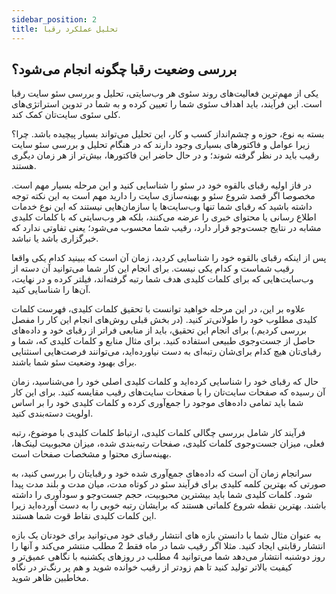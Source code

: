 ```yaml
---
sidebar_position: 2
title: تحلیل عملکرد رقبا
---
```


## بررسی وضعیت رقبا چگونه انجام می‌شود؟

یکی از مهم‌ترین فعالیت‌های روند سئوی هر وب‌سایتی، تحلیل و بررسی سئو سایت رقبا است. این فرآیند، باید اهداف سئوی شما را تعیین کرده و به شما در تدوین استراتژی‌های کلی سئوی سایت‌تان کمک کند.

بسته به نوع، حوزه و چشم‌انداز کسب و کار، این تحلیل می‌تواند بسیار پیچیده باشد. چرا؟ زیرا عوامل و فاکتورهای بسیاری وجود دارند که در هنگام تحلیل و بررسی سئو سایت رقیب باید در نظر گرفته شوند؛ و در حال حاضر این فاکتورها، بیش‌تر از هر زمان دیگری هستند.

در فاز اولیه رقبای بالقوه خود در سئو را شناسایی کنید و این مرحله بسیار مهم است. مخصوصا اگر قصد شروع سئو و بهینه‌سازی سایت را دارید مهم است به این نکته توجه داشته باشید که رقبای شما تنها وب‌سایت‌ها یا سازمان‌هایی نیستند که این نوع خدمات اطلاع رسانی یا محتوای خبری را عرضه می‌کنند، بلکه هر وب‌سایتی که با کلمات کلیدی مشابه در نتایج جست‌وجو قرار دارد، رقیب شما محسوب می‌شود؛ یعنی تفاوتی ندارد که خبرگزاری باشد یا نباشد.

پس از اینکه رقبای بالقوه خود را شناسایی کردید، زمان آن است که ببینید کدام یکی واقعا رقیب شماست و کدام یکی نیست. برای انجام این کار شما می‌توانید آن دسته از وب‌سایت‌هایی که برای کلمات کلیدی هدف شما رتبه گرفته‌اند، فیلتر کرده و در نهایت، آن‌ها را شناسایی کنید.

علاوه بر این، در این مرحله خواهید توانست با تحقیق کلمات کلیدی، فهرست کلمات کلیدی مطلوب خود را طولانی‌تر کنید. (در بخش قبلی روش‌های انجام این کار را مفصل بررسی کردیم.) برای انجام این تحقیق، باید از منابعی فراتر از رقبای خود و داده‌های حاصل از جست‌وجوی طبیعی‌ استفاده کنید. برای مثال منابع و کلمات کلیدی که، شما و رقبای‌تان هیچ کدام برای‌شان رتبه‌ای به دست نیاورده‌اید، می‌توانند فرصت‌هایی اسنثنایی برای بهبود وضعیت سئو شما باشند.

حال که رقبای خود را شناسایی کرده‌اید و کلمات کلیدی اصلی خود را می‌شناسید، زمان آن رسیده که صفحات سایت‌تان را با صفحات سایت‌های رقیب مقایسه کنید. برای این کار شما باید تمامی داده‌های موجود را جمع‌آوری کرده و کلمات کلیدی خود را بر اساس اولویت دسته‌بندی کنید.

فرآیند کار شامل بررسی چگالی کلمات کلیدی، ارتباط کلمات کلیدی با موضوع، رتبه فعلی، میزان جست‌وجوی کلمات کلیدی، صفحات رتبه‌بندی شده، میزان محبوبیت لینک‌ها، بهینه‌سازی محتوا و مشخصات صفحات است.

سرانجام زمان آن است که داده‌های جمع‌آوری شده خود و رقبایتان را بررسی کنید، به صورتی که بهترین کلمه کلیدی برای فرآیند سئو در کوتاه مدت، میان مدت و بلند مدت پیدا شود. کلمات کلیدی شما باید بیشترین محبوبیت، حجم جست‌وجو و سودآوری را داشته باشند. بهترین نقطه شروع کلماتی هستند که برایشان رتبه خوبی را به دست آورده‌اید زیرا این کلمات کلیدی نقاط قوت شما هستند.

به عنوان مثال شما با دانستن بازه های انتشار رقبای خود می‌توانید برای خودتان یک بازه انتشار رقابتی ایجاد کنید. مثلا اگر رقیب شما در ماه فقط 2 مطلب منتشر می‌کند و آنها را روز دوشنبه انتشار می‌دهد شما می‌توانید 4 مطلب در روزهای یکشنبه با نگاهی عمیق‌تر و کیفیت بالاتر تولید کنید تا هم زودتر از رقیب خوانده شوید و هم پر رنگ‌تر در نگاه مخاطبین ظاهر شوید.

